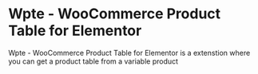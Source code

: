 # Wpte - WooCommerce Product Table for Elementor
Wpte - WooCommerce Product Table for Elementor is a extenstion where you can get a product table from a variable product

